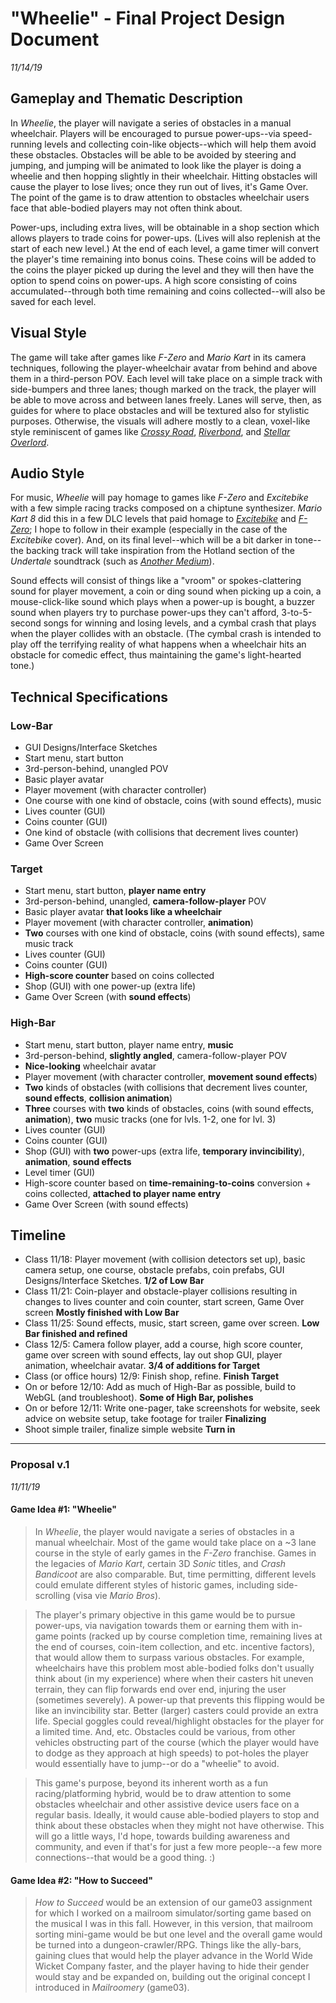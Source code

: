 # "Wheelie" - Final Project Design Document
*11/14/19*

## Gameplay and Thematic Description
In *Wheelie*, the player will navigate a series of obstacles in a manual wheelchair. Players will be encouraged to pursue power-ups--via speed-running levels and collecting coin-like objects--which will help them avoid these obstacles. Obstacles will be able to be avoided by steering and jumping, and jumping will be animated to look like the player is doing a wheelie and then hopping slightly in their wheelchair. Hitting obstacles will cause the player to lose lives; once they run out of lives, it's Game Over. The point of the game is to draw attention to obstacles wheelchair users face that able-bodied players may not often think about.

Power-ups, including extra lives, will be obtainable in a shop section which allows players to trade coins for power-ups. (Lives will also replenish at the start of each new level.) At the end of each level, a game timer will convert the player's time remaining into bonus coins. These coins will be added to the coins the player picked up during the level and they will then have the option to spend coins on power-ups. A high score consisting of coins accumulated--through both time remaining and coins collected--will also be saved for each level.

## Visual Style
The game will take after games like *F-Zero* and *Mario Kart* in its camera techniques, following the player-wheelchair avatar from behind and above them in a third-person POV. Each level will take place on a simple track with side-bumpers and three lanes; though marked on the track, the player will be able to move across and between lanes freely. Lanes will serve, then, as guides for where to place obstacles and will be textured also for stylistic purposes. Otherwise, the visuals will adhere mostly to a clean, voxel-like style reminiscent of games like [*Crossy Road*](https://www.youtube.com/watch?v=siHkMYNMBkM), [*Riverbond*](https://cococucumber.co/home/riverbond/), and [*Stellar Overlord*](https://www.ign.com/videos/2017/03/29/stellar-overload-trailer).

## Audio Style
For music, *Wheelie* will pay homage to games like *F-Zero* and *Excitebike* with a few simple racing tracks composed on a chiptune synthesizer. *Mario Kart 8* did this in a few DLC levels that paid homage to [*Excitebike*](https://www.youtube.com/watch?v=rGQGJFnZEik) and [*F-Zero*](https://youtu.be/obr-T3e_wY8); I hope to follow in their example (especially in the case of the *Excitebike* cover). And, on its final level--which will be a bit darker in tone--the backing track will take inspiration from the Hotland section of the *Undertale* soundtrack (such as [*Another Medium*](https://www.youtube.com/watch?v=xLsuam9o9BA)).

Sound effects will consist of things like a "vroom" or spokes-clattering sound for player movement, a coin or ding sound when picking up a coin, a mouse-click-like sound which plays when a power-up is bought, a buzzer sound when players try to purchase power-ups they can't afford, 3-to-5-second songs for winning and losing levels, and a cymbal crash that plays when the player collides with an obstacle. (The cymbal crash is intended to play off the terrifying reality of what happens when a wheelchair hits an obstacle for comedic effect, thus maintaining the game's light-hearted tone.) 

## Technical Specifications
### Low-Bar
* GUI Designs/Interface Sketches
* Start menu, start button
* 3rd-person-behind, unangled POV
* Basic player avatar
* Player movement (with character controller)
* One course with one kind of obstacle, coins (with sound effects), music
* Lives counter (GUI)
* Coins counter (GUI)
* One kind of obstacle (with collisions that decrement lives counter)
* Game Over Screen

### Target
* Start menu, start button, **player name entry**
* 3rd-person-behind, unangled, **camera-follow-player** POV
* Basic player avatar **that looks like a wheelchair**
* Player movement (with character controller, **animation**)
* **Two** courses with one kind of obstacle, coins (with sound effects), same music track
* Lives counter (GUI)
* Coins counter (GUI)
* **High-score counter** based on coins collected
* Shop (GUI) with one power-up (extra life)
* Game Over Screen (with **sound effects**)

### High-Bar
* Start menu, start button, player name entry, **music**
* 3rd-person-behind, **slightly angled**, camera-follow-player POV
* **Nice-looking** wheelchair avatar
* Player movement (with character controller, **movement sound effects**)
* **Two** kinds of obstacles (with collisions that decrement lives counter, **sound effects**, **collision animation**)
* **Three** courses with **two** kinds of obstacles, coins (with sound effects, **animation**), **two** music tracks (one for lvls. 1-2, one for lvl. 3)
* Lives counter (GUI)
* Coins counter (GUI)
* Shop (GUI) with **two** power-ups (extra life, **temporary invincibility**), **animation**, **sound effects**
* Level timer (GUI)
* High-score counter based on **time-remaining-to-coins** conversion + coins collected, **attached to player name entry**
* Game Over Screen (with sound effects)

## Timeline
* Class 11/18: Player movement (with collision detectors set up), basic camera setup, one course, obstacle prefabs, coin prefabs, GUI Designs/Interface Sketches. **1/2 of Low Bar**
* Class 11/21: Coin-player and obstacle-player collisions resulting in changes to lives counter and coin counter, start screen, Game Over screen **Mostly finished with Low Bar**
* Class 11/25: Sound effects, music, start screen, game over screen. **Low Bar finished and refined**
* Class 12/5: Camera follow player, add a course, high score counter, game over screen with sound effects, lay out shop GUI, player animation, wheelchair avatar. **3/4 of additions for Target**
* Class (or office hours) 12/9: Finish shop, refine. **Finish Target**
* On or before 12/10: Add as much of High-Bar as possible, build to WebGL (and troubleshoot). **Some of High Bar, polishes**
* On or before 12/11: Write one-pager, take screenshots for website, seek advice on website setup, take footage for trailer **Finalizing**
* Shoot simple trailer, finalize simple website **Turn in**

***
### Proposal v.1
*11/11/19*

#### Game Idea #1: "Wheelie"
> In *Wheelie*, the player would navigate a series of obstacles in a manual wheelchair. Most of the game would take place on a ~3 lane course in the style of early games in the *F-Zero* franchise. Games in the legacies of *Mario Kart*, certain 3D *Sonic* titles, and *Crash Bandicoot* are also comparable. But, time permitting, different levels could emulate different styles of historic games, including side-scrolling (visa vie *Mario Bros*).

> The player's primary objective in this game would be to pursue power-ups, via navigation towards them or earning them with in-game points (racked up by course completion time, remaining lives at the end of courses, coin-item collection, and etc. incentive factors), that would allow them to surpass various obstacles. For example, wheelchairs have this problem most able-bodied folks don't usually think about (in my experience) where when their casters hit uneven terrain, they can flip forwards end over end, injuring the user (sometimes severely). A power-up that prevents this flipping would be like an invincibility star. Better (larger) casters could provide an extra life. Special goggles could reveal/highlight obstacles for the player for a limited time. And, etc. Obstacles could be various, from other vehicles obstructing part of the course (which the player would have to dodge as they approach at high speeds) to pot-holes the player would essentially have to jump--or do a "wheelie" to avoid.

> This game's purpose, beyond its inherent worth as a fun racing/platforming hybrid, would be to draw attention to some obstacles wheelchair and other assistive device users face on a regular basis. Ideally, it would cause able-bodied players to stop and think about these obstacles when they might not have otherwise. This will go a little ways, I'd hope, towards building awareness and community, and even if that's for just a few more people--a few more connections--that would be a good thing. :)

#### Game Idea #2: "How to Succeed"
> *How to Succeed* would be an extension of our game03 assignment for which I worked on a mailroom simulator/sorting game based on the musical I was in this fall. However, in this version, that mailroom sorting mini-game would be but one level and the overall game would be turned into a dungeon-crawler/RPG. Things like the ally-bars, gaining clues that would help the player advance in the World Wide Wicket Company faster, and the player having to hide their gender would stay and be expanded on, building out the original concept I introduced in *Mailroomery* (game03).
